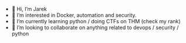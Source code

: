 - 👋 Hi, I’m Jarek
- 👀 I’m interested in Docker, automation and security.
- 🌱 I’m currently learning python / doing CTFs on THM (check my rank)
- 💞️ I’m looking to collaborate on anything related to devops / security / python



